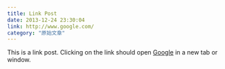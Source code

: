 ```yaml
---
title: Link Post
date: 2013-12-24 23:30:04
link: http://www.google.com/
category: "原始文章"
---
```


This is a link post. Clicking on the link should open [Google](http://www.google.com/) in a new tab or window.
